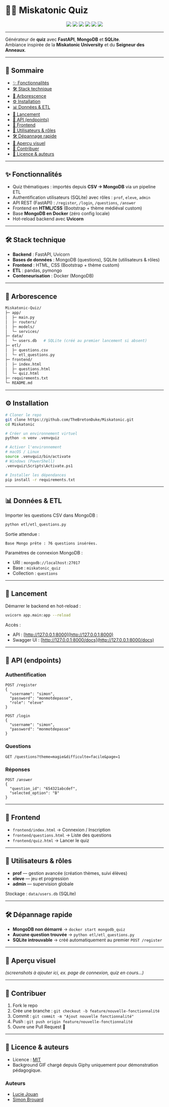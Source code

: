 # 🧙‍♂️ Miskatonic Quiz

<p align="center">
  <img src="https://img.shields.io/badge/Python-3.11%2B-3776AB?logo=python&logoColor=white" />
  <img src="https://img.shields.io/badge/FastAPI-Backend-009688?logo=fastapi&logoColor=white" />
  <img src="https://img.shields.io/badge/MongoDB-Questions-47A248?logo=mongodb&logoColor=white" />
  <img src="https://img.shields.io/badge/SQLite-Users-003B57?logo=sqlite&logoColor=white" />
  <img src="https://img.shields.io/badge/Docker-Required-2496ED?logo=docker&logoColor=white" />
  <img src="https://img.shields.io/badge/License-MIT-yellow" />
</p>

---

Générateur de **quiz** avec **FastAPI**, **MongoDB** et **SQLite**.  
Ambiance inspirée de la **Miskatonic University** et du **Seigneur des Anneaux**.  

---

## 📖 Sommaire
- [✨ Fonctionnalités](#-fonctionnalités)
- [🛠️ Stack technique](#%EF%B8%8F-stack-technique)
- [📂 Arborescence](#-arborescence)
- [⚙️ Installation](#%EF%B8%8F-installation)
- [📊 Données & ETL](#-données--etl)
- [🚀 Lancement](#-lancement)
- [🔌 API (endpoints)](#-api-endpoints)
- [🎨 Frontend](#-frontend)
- [👥 Utilisateurs & rôles](#-utilisateurs--rôles)
- [🛠️ Dépannage rapide](#%EF%B8%8F-dépannage-rapide)
- [📸 Aperçu visuel](#-aperçu-visuel)
- [🤝 Contribuer](#-contribuer)
- [📜 Licence & auteurs](#-licence--auteurs)

---

## ✨ Fonctionnalités
- Quiz thématiques : importés depuis **CSV → MongoDB** via un pipeline ETL  
- Authentification utilisateurs (SQLite) avec rôles : `prof`, `eleve`, `admin`  
- API REST (FastAPI) : `/register`, `/login`, `/questions`, `/answer`  
- Frontend en **HTML/CSS** (Bootstrap + thème médiéval custom)  
- Base **MongoDB en Docker** (zéro config locale)  
- Hot-reload backend avec **Uvicorn**  

---

## 🛠️ Stack technique
- **Backend** : FastAPI, Uvicorn  
- **Bases de données** : MongoDB (questions), SQLite (utilisateurs & rôles)  
- **Frontend** : HTML, CSS (Bootstrap + thème custom)  
- **ETL** : pandas, pymongo  
- **Conteneurisation** : Docker (MongoDB)  

---

## 📂 Arborescence
```bash
Miskatonic-Quiz/
├─ app/
│  ├─ main.py
│  ├─ routers/
│  ├─ models/
│  └─ services/
├─ data/
│  └─ users.db   # SQLite (créé au premier lancement si absent)
├─ etl/
│  ├─ questions.csv
│  └─ etl_questions.py
├─ frontend/
│  ├─ index.html
│  ├─ questions.html
│  └─ quiz.html
├─ requirements.txt
└─ README.md
```

---

## ⚙️ Installation

```bash
# Cloner le repo
git clone https://github.com/TheBretonDuke/Miskatonic.git
cd Miskatonic

# Créer un environnement virtuel
python -m venv .venvquiz

# Activer l'environnement
# macOS / Linux
source .venvquiz/bin/activate
# Windows (PowerShell)
.venvquiz\Scripts\Activate.ps1

# Installer les dépendances
pip install -r requirements.txt
```

---

## 📊 Données & ETL

Importer les questions CSV dans MongoDB :

```bash
python etl/etl_questions.py
```

Sortie attendue :
```
Base Mongo prête : 76 questions insérées.
```

Paramètres de connexion MongoDB :  
- URI : `mongodb://localhost:27017`  
- Base : `miskatonic_quiz`  
- Collection : `questions`  

---

## 🚀 Lancement

Démarrer le backend en hot-reload :

```bash
uvicorn app.main:app --reload
```

Accès :  
- API : [http://127.0.0.1:8000](http://127.0.0.1:8000)  
- Swagger UI : [http://127.0.0.1:8000/docs](http://127.0.0.1:8000/docs)  

---

## 🔌 API (endpoints)

### Authentification
```http
POST /register
{
  "username": "simon",
  "password": "monmotdepasse",
  "role": "eleve"
}

POST /login
{
  "username": "simon",
  "password": "monmotdepasse"
}
```

### Questions
```http
GET /questions?theme=magie&difficulte=facile&page=1
```

### Réponses
```http
POST /answer
{
  "question_id": "654321abcdef",
  "selected_option": "B"
}
```

---

## 🎨 Frontend
- `frontend/index.html` → Connexion / Inscription  
- `frontend/questions.html` → Liste des questions  
- `frontend/quiz.html` → Lancer le quiz  

---

## 👥 Utilisateurs & rôles
- **prof** — gestion avancée (création thèmes, suivi élèves)  
- **eleve** — jeu et progression  
- **admin** — supervision globale  

Stockage : `data/users.db` (SQLite)  

---

## 🛠️ Dépannage rapide
- **MongoDB non démarré** → `docker start mongodb_quiz`  
- **Aucune question trouvée** → `python etl/etl_questions.py`  
- **SQLite introuvable** → créé automatiquement au premier `POST /register`  

---

## 📸 Aperçu visuel
*(screenshots à ajouter ici, ex. page de connexion, quiz en cours…)*  

---

## 🤝 Contribuer
1. Fork le repo  
2. Crée une branche : `git checkout -b feature/nouvelle-fonctionnalité`  
3. Commit : `git commit -m "Ajout nouvelle fonctionnalité"`  
4. Push : `git push origin feature/nouvelle-fonctionnalité`  
5. Ouvre une Pull Request 🚀  

---

## 📜 Licence & auteurs
- Licence : [MIT](LICENSE)
- Background GIF chargé depuis Giphy uniquement pour démonstration pédagogique.

### Auteurs
- [Lucie Jouan](https://github.com/luciej0507)  
- [Simon Brouard](https://github.com/TheBretonDuke)  
